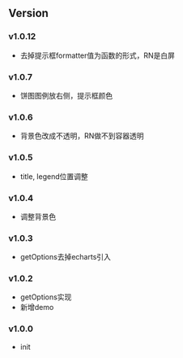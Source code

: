 ## Version

### v1.0.12
- 去掉提示框formatter值为函数的形式，RN是白屏

### v1.0.7
- 饼图图例放右侧，提示框颜色

### v1.0.6
- 背景色改成不透明，RN做不到容器透明

### v1.0.5
- title, legend位置调整

### v1.0.4
- 调整背景色

### v1.0.3
- getOptions去掉echarts引入

### v1.0.2
- getOptions实现
- 新增demo

### v1.0.0
- init
